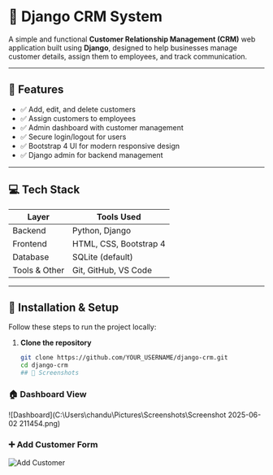 # 🧩 Django CRM System

A simple and functional **Customer Relationship Management (CRM)** web application built using **Django**, designed to help businesses manage customer details, assign them to employees, and track communication.

---

## 📌 Features

- ✅ Add, edit, and delete customers
- ✅ Assign customers to employees
- ✅ Admin dashboard with customer management
- ✅ Secure login/logout for users
- ✅ Bootstrap 4 UI for modern responsive design
- ✅ Django admin for backend management

---

## 💻 Tech Stack

| Layer         | Tools Used               |
|---------------|---------------------------|
| Backend       | Python, Django            |
| Frontend      | HTML, CSS, Bootstrap 4    |
| Database      | SQLite (default)          |
| Tools & Other | Git, GitHub, VS Code      |

---

## 🔧 Installation & Setup

Follow these steps to run the project locally:

1. **Clone the repository**
   ```bash
   git clone https://github.com/YOUR_USERNAME/django-crm.git
   cd django-crm
   ## 📸 Screenshots

### 🏠 Dashboard View
![Dashboard](C:\Users\chandu\Pictures\Screenshots\Screenshot 2025-06-02 211454.png)

### ➕ Add Customer Form
![Add Customer](dashboard.png)

